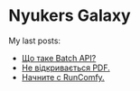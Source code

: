# Nyukers Galaxy
My last posts:
<!-- blogger articles start -->
- <a href="http://nyukers.blogspot.com/2025/04/batch-api.html" target="_blank">Що таке Batch API?</a>
- <a href="http://nyukers.blogspot.com/2025/04/pdf.html" target="_blank">Не відкривається PDF.</a>
- <a href="http://nyukers.blogspot.com/2025/04/runcomfy.html" target="_blank">Начните с RunComfy.</a>

<!-- blogger articles end -->


